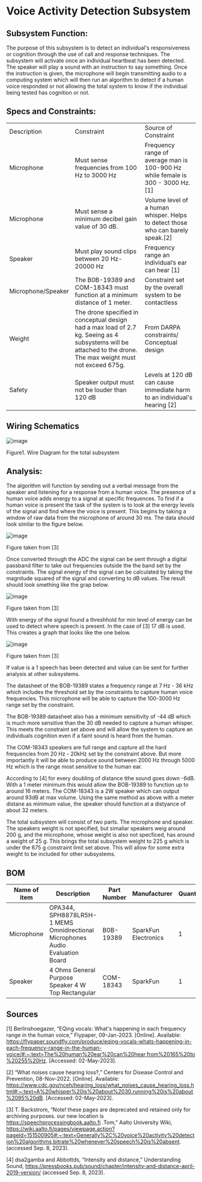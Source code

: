 # Voice Activity Detection Subsystem #

## Subsystem Function:

The purpose of this subsystem is to detect an individual's responsiveness or cognition through the use of call and response techniques. The subsystem will activate once an individual heartbeat has been detected. The speaker will play a sound with an instruction to say something. Once the instruction is given, the microphone will begin transmitting audio to a computing system which will then run an algorithm to detect if a human voice responded or not allowing the total system to know if the individual being tested has cognition or not.

## Specs and Constraints:			


<table>
  <tr>
   <td>Description
   </td>
   <td>Constraint
   </td>
   <td>Source of Constraint
   </td>
  </tr>
  <tr>
   <td>Microphone
   </td>
   <td>Must sense frequencies from 100 Hz to 3000 Hz
   </td>
   <td>Frequency range of average man is 100-900 Hz while female is 300 - 3000 Hz.[1]
   </td>
  </tr>
  <tr>
   <td>Microphone
   </td>
   <td>Must sense a minimum decibel gain value of 30 dB.
   </td>
   <td>Volume level of a human whisper. Helps to detect those who can barely speak.[2]
   </td>
  
  </tr>
  <tr>
   <td>Speaker
   </td>
   <td>Must play sound clips between 20 Hz- 20000 Hz 
   </td>
   <td>Frequency range an individual’s ear can hear [1]
   </td>
     <tr>
   <td>Microphone/Speaker
   </td>
   <td> The B0B-19389 and COM-18343 must function at a minimum distance of 1 meter.
   </td>
   <td>Constraint set by the overall system to be contactless
   </td>
  </tr>
  <tr>
   <td>Weight
   </td>
   <td>The drone specified in conceptual design had a max load of 2.7 kg. Seeing as 4 subsystems will be attached to the drone. The max weight must not exceed 675g.
   </td>
   <td>From DARPA constraints/ Conceptual design
   </td>
  </tr>
  <tr>
   <td>Safety
   </td>
   <td>Speaker output must not be louder than 120 dB
   </td>
   <td>Levels at 120 dB can cause immediate harm to an individual's hearing [2]
   </td>
  </tr>
</table>


## Wiring Schematics



![image](https://user-images.githubusercontent.com/79685126/235611053-69878c8b-1b4f-4cb6-9a22-76f6e17996e6.png)


Figure1. Wire Diagram for the total subsystem

## Analysis:

The algorithm will function by sending out a verbal message from the speaker and listening for a response from a human voice. The presence of a human voice adds energy to a signal at specific frequences. To find if a human voice is present the task of the system is to look at the energy levels of the signal and find where the voice is present. This begins by taking a window of raw data from the microphone of around 30 ms. The data should look similar to the figure below.

![image](https://github.com/Michaelwwest98/DARPA-Drone-Triage-Sensing-System/assets/79685126/a53e92db-5e71-46a3-8f1a-8de806992744)

Figure taken from [3]

Once converted through the ADC the signal can be sent through a digital passband filter to take out frequencies outside the the band set by the constraints. The signal energy of the signal can be calculated by taking the magnitude squared of the signal and converting to dB values. The result should look smething like the grap below. 

![image](https://github.com/Michaelwwest98/DARPA-Drone-Triage-Sensing-System/assets/79685126/432ab20f-44d4-48f9-b450-449ad1bc6362)

Figure taken from [3]

With energy of the signal found a threshhold for min level of energy can be used to detect where speech is present. In the case of [3] 17 dB is used. This creates a graph that looks like the one below.

![image](https://github.com/Michaelwwest98/DARPA-Drone-Triage-Sensing-System/assets/79685126/dbd87f31-08b4-4b58-b0f0-6515aa8fff09)

Figure taken from [3]

If value is a 1 speech has been detected and value can be sent for further analysis at other subsystems.


The datasheet of the BOB-19389 states a frequency range at 7 Hz - 36 kHz which includes the threshold set by the constraints to capture human voice frequencies. This microphone will be able to capture the 100-3000 Hz range set by the constraint.

The BOB-19389 datasheet also has a minimum sensitivity of -44 dB which is much more sensitive than the 30 dB needed to capture a human whisper. This meets the constraint set above and will allow the system to capture an individuals cognition even if a faint sound is heard from the human.

The COM-18343 speakers are full range and capture all the hard frequencies from 20 Hz - 20kHz set by the constraint above. But more importantly it will be able to produce sound between 2000 Hz through 5000 Hz which is the range most sensitive to the human ear. 

According to [4] for every doubling of distance tthe sound goes down -6dB. With a 1 meter minimum this would allow the BOB-19389 to function up to around 16 meters. The COM-18343 is a 2W speaker which can output around 93dB at max volume. Using the same method as above with a meter distane as minimum value, the speaker should function at a distyance of about 32 meters.

The total subsystem will consist of two parts. The microphone and speaker. The speakers weight is not specified, but simaliar speakers weig around 200 g, and the microphone, whose weight is also not specficed, has around a weight of 25 g. This brings the total subsystem weight to 225 g which is under the 675 g constraint limit set above. This will allow for some extra weight to be included for other subsystems.

  

## BOM


| Name of item | Description | Part Number | Manufacturer | Quantity | Price | Total |
|--------------|-------------|-------------|--------------|----------|-------|-------|
| Microphone | 	OPA344, SPH8878LR5H-1 MEMS Omnidirectional Microphones Audio Evaluation Board | B0B-19389 | SparkFun Electronics | 1 | $6.95 | $6.95 |
| Speaker | 4 Ohms General Purpose Speaker 4 W Top Rectangular | COM-18343 | SparkFun | 1 | $10.95 | $10.95 |
  
## Sources

[1] Berlinshoegazer, “EQing vocals: What's happening in each frequency range in the human voice,” Flypaper, 09-Jan-2023. [Online]. Available: https://flypaper.soundfly.com/produce/eqing-vocals-whats-happening-in-each-frequency-range-in-the-human-voice/#:~:text=The%20human%20ear%20can%20hear,from%20165%20to%20255%20Hz. [Accessed: 02-May-2023]. 

[2] “What noises cause hearing loss?,” Centers for Disease Control and Prevention, 08-Nov-2022. [Online]. Available: https://www.cdc.gov/nceh/hearing_loss/what_noises_cause_hearing_loss.html#:~:text=A%20whisper%20is%20about%2030,running%20is%20about%2095%20dB. [Accessed: 02-May-2023]. 

[3] T. Backstrom, “Note! these pages are deprecated and retained only for archiving purposes. our new location is https://speechprocessingbook.aalto.fi .Tom,” Aalto University Wiki, https://wiki.aalto.fi/pages/viewpage.action?pageId=151500905#:~:text=Generally%2C%20voice%20activity%20detection%20algorithms,bitrate%20whenever%20speech%20is%20absent. (accessed Sep. 8, 2023). 

[4] dsa2gamba and Abbottds, “Intensity and distance,” Understanding Sound, https://pressbooks.pub/sound/chapter/intensity-and-distance-april-2019-version/ (accessed Sep. 8, 2023). 

